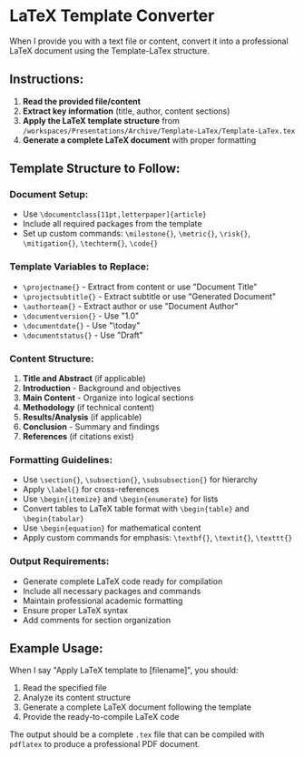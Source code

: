 # LaTeX Template Converter

When I provide you with a text file or content, convert it into a professional LaTeX document using the Template-LaTex structure.

## Instructions:

1. **Read the provided file/content**
2. **Extract key information** (title, author, content sections)
3. **Apply the LaTeX template structure** from `/workspaces/Presentations/Archive/Template-LaTex/Template-LaTex.tex`
4. **Generate a complete LaTeX document** with proper formatting

## Template Structure to Follow:

### Document Setup:
- Use `\documentclass[11pt,letterpaper]{article}`
- Include all required packages from the template
- Set up custom commands: `\milestone{}`, `\metric{}`, `\risk{}`, `\mitigation{}`, `\techterm{}`, `\code{}`

### Template Variables to Replace:
- `\projectname{}` - Extract from content or use "Document Title"
- `\projectsubtitle{}` - Extract subtitle or use "Generated Document"
- `\authorteam{}` - Extract author or use "Document Author"
- `\documentversion{}` - Use "1.0"
- `\documentdate{}` - Use "\today"
- `\documentstatus{}` - Use "Draft"

### Content Structure:
1. **Title and Abstract** (if applicable)
2. **Introduction** - Background and objectives
3. **Main Content** - Organize into logical sections
4. **Methodology** (if technical content)
5. **Results/Analysis** (if applicable)
6. **Conclusion** - Summary and findings
7. **References** (if citations exist)

### Formatting Guidelines:
- Use `\section{}`, `\subsection{}`, `\subsubsection{}` for hierarchy
- Apply `\label{}` for cross-references
- Use `\begin{itemize}` and `\begin{enumerate}` for lists
- Convert tables to LaTeX table format with `\begin{table}` and `\begin{tabular}`
- Use `\begin{equation}` for mathematical content
- Apply custom commands for emphasis: `\textbf{}`, `\textit{}`, `\texttt{}`

### Output Requirements:
- Generate complete LaTeX code ready for compilation
- Include all necessary packages and commands
- Maintain professional academic formatting
- Ensure proper LaTeX syntax
- Add comments for section organization

## Example Usage:
When I say "Apply LaTeX template to [filename]", you should:
1. Read the specified file
2. Analyze its content structure
3. Generate a complete LaTeX document following the template
4. Provide the ready-to-compile LaTeX code

The output should be a complete `.tex` file that can be compiled with `pdflatex` to produce a professional PDF document.
